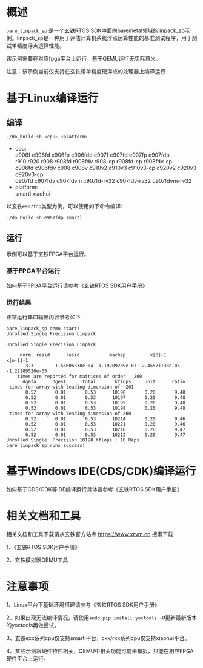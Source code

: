 # 概述

`bare_linpack_sp` 是一个玄铁RTOS SDK中面向baremetal领域的linpack_sp示例。linpack_sp是一种用于评估计算机系统浮点运算性能的基准测试程序，用于测试单精度浮点运算性能。

该示例需要在对应fpga平台上运行，基于QEMU运行无实际意义。

注意：该示例当前仅支持在玄铁带单精度硬浮点的处理器上编译运行

# 基于Linux编译运行

## 编译

```bash
./do_build.sh <cpu> <platform>
```
- cpu: <br />
        e906f e906fd e906fp e906fdp e907f e907fd e907fp e907fdp <br />
        r910 r920 r908 r908fd r908fdv r908-cp r908fd-cp r908fdv-cp <br />
        c906fd c906fdv c908 c908v c910v2 c910v3 c910v3-cp c920v2 c920v3 c920v3-cp <br />
        c907fd c907fdv c907fdvm c907fd-rv32 c907fdv-rv32 c907fdvm-rv32
- platform: <br />
        smartl xiaohui

以玄铁`e907fdp`类型为例，可以使用如下命令编译:
```bash
./do_build.sh e907fdp smartl
```

## 运行

示例可以基于玄铁FPGA平台运行。

### 基于FPGA平台运行

如何基于FPGA平台运行请参考《玄铁RTOS SDK用户手册》

### 运行结果
正常运行串口输出内容参考如下
```
bare_linpack_sp demo start!
Unrolled Single Precision Linpack

Unrolled Single Precision Linpack

     norm. resid      resid           machep         x[0]-1        x[n-1]-1
       3.3        1.56606838e-04  1.19209289e-07  2.45571133e-05 -1.22189520e-05
    times are reported for matrices of order   200
      dgefa      dgesl      total       kflops     unit      ratio
 times for array with leading dimension of  201
       0.52       0.01       0.53      10198       0.20       9.48
       0.52       0.01       0.53      10197       0.20       9.48
       0.52       0.01       0.53      10195       0.20       9.48
       0.52       0.01       0.53      10198       0.20       9.48
 times for array with leading dimension of 200
       0.52       0.01       0.53      10214       0.20       9.46
       0.52       0.01       0.53      10221       0.20       9.46
       0.52       0.01       0.53      10210       0.20       9.47
       0.52       0.01       0.53      10212       0.20       9.47
Unrolled Single  Precision 10198 Kflops ; 10 Reps 
bare_linpack_sp runs success!

```

# 基于Windows IDE(CDS/CDK)编译运行

如何基于CDS/CDK等IDE编译运行具体请参考《玄铁RTOS SDK用户手册》

# 相关文档和工具

相关文档和工具下载请从玄铁官方站点 https://www.xrvm.cn 搜索下载

1、《玄铁RTOS SDK用户手册》

2、玄铁模拟器QEMU工具


# 注意事项

1、Linux平台下基础环境搭建请参考《玄铁RTOS SDK用户手册》

2、如果出现无法编译情况，请使用`sudo pip install yoctools -U`更新最新版本的yoctools再做尝试。

3、玄铁exx系列cpu仅支持smartl平台，cxx/rxx系列cpu仅支持xiaohui平台。

4、某些示例跟硬件特性相关，QEMU中相关功能可能未模拟，只能在相应FPGA硬件平台上运行。

